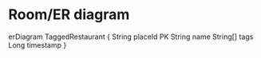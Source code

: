 <!-- diagrams/architecture.md -->

# Room/ER diagram

erDiagram
    TaggedRestaurant {
        String placeId PK
        String name
        String[] tags
        Long timestamp
    }
